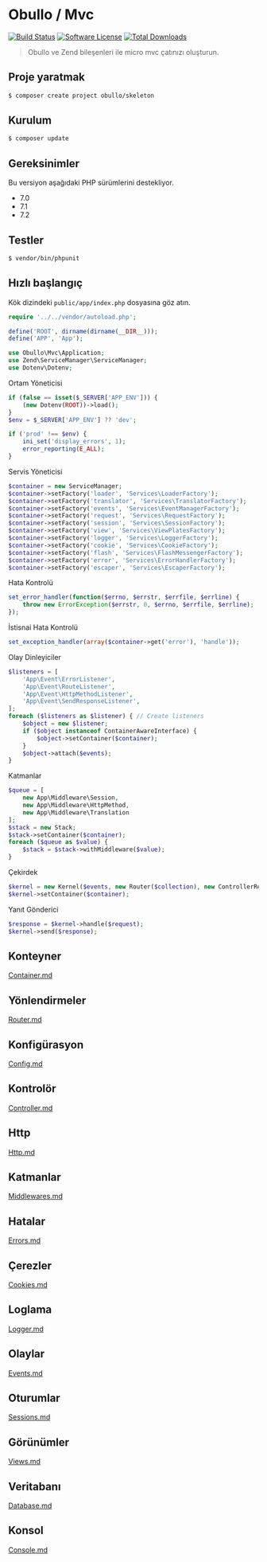 
# Obullo / Mvc

[![Build Status](https://travis-ci.org/obullo/Mvc.svg?branch=master)](https://travis-ci.org/obullo/Mvc)
[![Software License](https://img.shields.io/badge/license-MIT-brightgreen.svg)](LICENSE.md)
[![Total Downloads](https://img.shields.io/packagist/dt/obullo/mvc.svg)](https://packagist.org/packages/obullo/mvc)

> Obullo ve Zend bileşenleri ile micro mvc çatınızı oluşturun.

## Proje yaratmak

``` bash
$ composer create project obullo/skeleton
```

## Kurulum

``` bash
$ composer update
```

## Gereksinimler

Bu versiyon aşağıdaki PHP sürümlerini destekliyor.

* 7.0
* 7.1
* 7.2

## Testler

``` bash
$ vendor/bin/phpunit
```

## Hızlı başlangıç

Kök dizindeki `public/app/index.php` dosyasına göz atın.

```php
require '../../vendor/autoload.php';

define('ROOT', dirname(dirname(__DIR__)));
define('APP', 'App');

use Obullo\Mvc\Application;
use Zend\ServiceManager\ServiceManager;
use Dotenv\Dotenv;
```

Ortam Yöneticisi

```php
if (false == isset($_SERVER['APP_ENV'])) {
    (new Dotenv(ROOT))->load();
}
$env = $_SERVER['APP_ENV'] ?? 'dev';

if ('prod' !== $env) {
    ini_set('display_errors', 1);  
    error_reporting(E_ALL);
}
```

Servis Yöneticisi

```php
$container = new ServiceManager;
$container->setFactory('loader', 'Services\LoaderFactory');
$container->setFactory('translator', 'Services\TranslatorFactory');
$container->setFactory('events', 'Services\EventManagerFactory');
$container->setFactory('request', 'Services\RequestFactory');
$container->setFactory('session', 'Services\SessionFactory');
$container->setFactory('view', 'Services\ViewPlatesFactory');
$container->setFactory('logger', 'Services\LoggerFactory');
$container->setFactory('cookie', 'Services\CookieFactory');
$container->setFactory('flash', 'Services\FlashMessengerFactory');
$container->setFactory('error', 'Services\ErrorHandlerFactory');
$container->setFactory('escaper', 'Services\EscaperFactory');
```

Hata Kontrolü

```php
set_error_handler(function($errno, $errstr, $errfile, $errline) {
    throw new ErrorException($errstr, 0, $errno, $errfile, $errline);
});
```

İstisnai Hata Kontrolü

```php
set_exception_handler(array($container->get('error'), 'handle'));
```

Olay Dinleyiciler

```php
$listeners = [
    'App\Event\ErrorListener',
    'App\Event\RouteListener',
    'App\Event\HttpMethodListener',
    'App\Event\SendResponseListener',
];
foreach ($listeners as $listener) { // Create listeners
    $object = new $listener;
    if ($object instanceof ContainerAwareInterface) {
        $object->setContainer($container);
    }
    $object->attach($events);
}
```

Katmanlar

```php
$queue = [
    new App\Middleware\Session,
    new App\Middleware\HttpMethod,
    new App\Middleware\Translation
];
$stack = new Stack;
$stack->setContainer($container);
foreach ($queue as $value) {
    $stack = $stack->withMiddleware($value);
}
```

Çekirdek

```php
$kernel = new Kernel($events, new Router($collection), new ControllerResolver, $stack, new ArgumentResolver);
$kernel->setContainer($container);
```

Yanıt Gönderici

```php
$response = $kernel->handle($request);
$kernel->send($response);
```

## Konteyner

[Container.md](container.md)

## Yönlendirmeler

[Router.md](router.md)

## Konfigürasyon

[Config.md](config.md)

## Kontrolör

[Controller.md](controller.md)

## Http

[Http.md](http.md)

## Katmanlar

[Middlewares.md](middlewares.md)

## Hatalar

[Errors.md](errors.md)

## Çerezler

[Cookies.md](cookies.md)

## Loglama

[Logger.md](logger.md)

## Olaylar

[Events.md](events.md)

## Oturumlar

[Sessions.md](sessions.md)

## Görünümler

[Views.md](views.md)

## Veritabanı

[Database.md](database.md)

## Konsol

[Console.md](console.md)